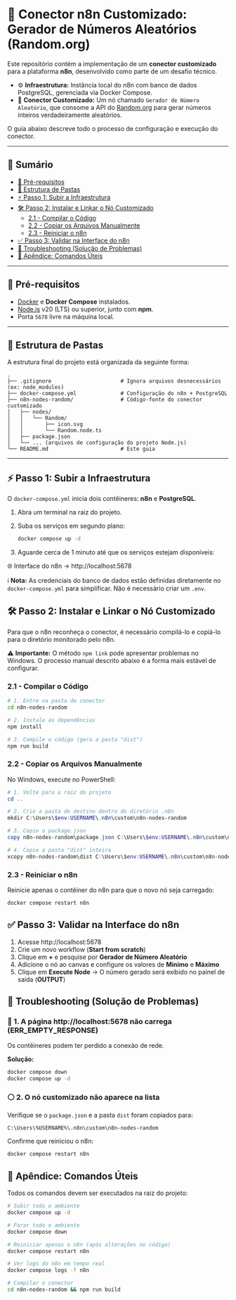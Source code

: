# 🔗 Conector n8n Customizado: Gerador de Números Aleatórios (Random.org)

Este repositório contém a implementação de um **conector customizado** para a plataforma **n8n**, desenvolvido como parte de um desafio técnico.

- ⚙️ **Infraestrutura:** Instância local do n8n com banco de dados PostgreSQL, gerenciada via Docker Compose.  
- 🎲 **Conector Customizado:** Um nó chamado `Gerador de Número Aleatório`, que consome a API do [Random.org](http://random.org) para gerar números inteiros verdadeiramente aleatórios.

O guia abaixo descreve todo o processo de configuração e execução do conector.

---

## 📑 Sumário
- [🚀 Pré-requisitos](#-pré-requisitos)  
- [📂 Estrutura de Pastas](#-estrutura-de-pastas)  
- [⚡ Passo 1: Subir a Infraestrutura](#-passo-1-subir-a-infraestrutura)  
- [🛠️ Passo 2: Instalar e Linkar o Nó Customizado](#️-passo-2-instalar-e-linkar-o-nó-customizado)  
  - [2.1 - Compilar o Código](#21---compilar-o-código)  
  - [2.2 - Copiar os Arquivos Manualmente](#22---copiar-os-arquivos-manualmente)  
  - [2.3 - Reiniciar o n8n](#23---reiniciar-o-n8n)  
- [✅ Passo 3: Validar na Interface do n8n](#-passo-3-validar-na-interface-do-n8n)  
- [🐞 Troubleshooting (Solução de Problemas)](#-troubleshooting-solução-de-problemas)  
- [📌 Apêndice: Comandos Úteis](#-apêndice-comandos-úteis)  

---

## 🚀 Pré-requisitos
- [Docker](https://www.docker.com/get-started/) e **Docker Compose** instalados.  
- [Node.js](https://nodejs.org/) v20 (LTS) ou superior, junto com **npm**.  
- Porta `5678` livre na máquina local.  

---

## 📂 Estrutura de Pastas
A estrutura final do projeto está organizada da seguinte forma:

```
.
├── .gitignore                      # Ignora arquivos desnecessários (ex: node_modules)
├── docker-compose.yml              # Configuração do n8n + PostgreSQL
├── n8n-nodes-random/               # Código-fonte do conector customizado
│   ├── nodes/
│   │   └── Random/
│   │       ├── icon.svg
│   │       └── Random.node.ts
│   ├── package.json
│   └── ... (arquivos de configuração do projeto Node.js)
└── README.md                       # Este guia
```

---

## ⚡ Passo 1: Subir a Infraestrutura
O `docker-compose.yml` inicia dois contêineres: **n8n** e **PostgreSQL**.

1. Abra um terminal na raiz do projeto.  
2. Suba os serviços em segundo plano:  
   ```bash
   docker compose up -d
   ```

3. Aguarde cerca de 1 minuto até que os serviços estejam disponíveis:

🌐 Interface do n8n → http://localhost:5678

ℹ️ **Nota:** As credenciais do banco de dados estão definidas diretamente no `docker-compose.yml` para simplificar. Não é necessário criar um `.env`.

## 🛠️ Passo 2: Instalar e Linkar o Nó Customizado
Para que o n8n reconheça o conector, é necessário compilá-lo e copiá-lo para o diretório monitorado pelo n8n.

⚠️ **Importante:** O método `npm link` pode apresentar problemas no Windows. O processo manual descrito abaixo é a forma mais estável de configurar.

### 2.1 - Compilar o Código
```bash
# 1. Entre na pasta do conector
cd n8n-nodes-random

# 2. Instale as dependências
npm install

# 3. Compile o código (gera a pasta "dist")
npm run build
```
### 2.2 - Copiar os Arquivos Manualmente
No Windows, execute no PowerShell:

```powershell
# 1. Volte para a raiz do projeto
cd ..

# 2. Crie a pasta de destino dentro do diretório .n8n
mkdir C:\Users\$env:USERNAME\.n8n\custom\n8n-nodes-random

# 3. Copie o package.json
copy n8n-nodes-random\package.json C:\Users\$env:USERNAME\.n8n\custom\n8n-nodes-random\

# 4. Copie a pasta "dist" inteira
xcopy n8n-nodes-random\dist C:\Users\$env:USERNAME\.n8n\custom\n8n-nodes-random\dist\ /E /I
```
### 2.3 - Reiniciar o n8n
Reinicie apenas o contêiner do n8n para que o novo nó seja carregado:

```bash
docker compose restart n8n
```
## ✅ Passo 3: Validar na Interface do n8n

1. Acesse http://localhost:5678
2. Crie um novo workflow (**Start from scratch**)
3. Clique em **+** e pesquise por **Gerador de Número Aleatório**
4. Adicione o nó ao canvas e configure os valores de **Mínimo** e **Máximo**
5. Clique em **Execute Node** → O número gerado será exibido no painel de saída (**OUTPUT**)



## 🐞 Troubleshooting (Solução de Problemas)

### 🔴 1. A página http://localhost:5678 não carrega (ERR_EMPTY_RESPONSE)
Os contêineres podem ter perdido a conexão de rede.

**Solução:**
```bash
docker compose down
docker compose up -d
```
### ⚪ 2. O nó customizado não aparece na lista
Verifique se o `package.json` e a pasta `dist` foram copiados para:

```
C:\Users\%USERNAME%\.n8n\custom\n8n-nodes-random
```

Confirme que reiniciou o n8n:
```bash
docker compose restart n8n
```
## 📌 Apêndice: Comandos Úteis
Todos os comandos devem ser executados na raiz do projeto:

```bash
# Subir todo o ambiente
docker compose up -d

# Parar todo o ambiente
docker compose down

# Reiniciar apenas o n8n (após alterações no código)
docker compose restart n8n

# Ver logs do n8n em tempo real
docker compose logs -f n8n

# Compilar o conector
cd n8n-nodes-random && npm run build
```